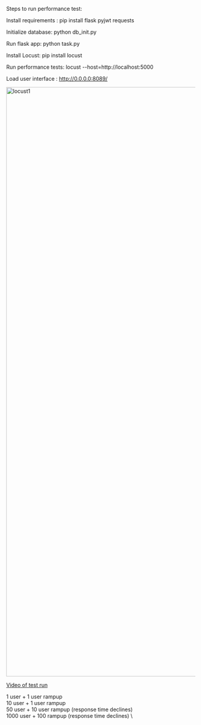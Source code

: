 Steps to run performance test:

Install requirements :
pip install flask pyjwt requests

Initialize database:
python db_init.py

Run flask app:
python task.py

Install Locust:
pip install locust

Run performance tests:
locust --host=http://localhost:5000

Load user interface :
http://0.0.0.0:8089/

<img width="1566" alt="locust1" src="https://github.com/user-attachments/assets/4d7411bf-ee27-4ad9-bc52-8e0113946285" />

[Video of test run](https://youtu.be/Saa-Qr3XOlI)

1 user + 1 user rampup \
10 user + 1 user rampup \
50 user + 10 user rampup (response time declines) \
1000 user + 100 rampup (response time declines) \
